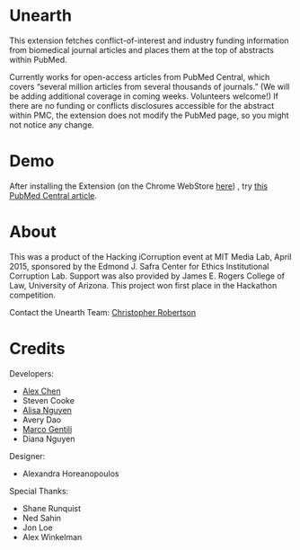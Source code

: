 # Unearth
This extension fetches conflict-of-interest and industry funding information from biomedical journal articles and places them at the top of abstracts within PubMed.

Currently works for open-access articles from PubMed Central, which covers “several million articles from several thousands of journals.”  (We will be adding additional coverage in coming weeks. Volunteers welcome!)  If there are no funding or conflicts disclosures accessible for the abstract within PMC, the extension does not modify the PubMed page, so you might not notice any change. 

# Demo
After installing the Extension (on the Chrome WebStore [here](https://chrome.google.com/webstore/detail/unearth/nlgekenmjhflbaohkglefehfbfdinbmi?hl=en)) , try [this PubMed Central article](http://www.ncbi.nlm.nih.gov/pubmed/25274181).


# About
This was a product of the Hacking iCorruption event at MIT Media Lab, April 2015, sponsored by the Edmond J. Safra Center for Ethics Institutional Corruption Lab.  Support was also provided by James E. Rogers College of Law, University of Arizona.  This project won first place in the Hackathon competition.

Contact the Unearth Team: [Christopher Robertson](mailto:chris.robertson@law.arizona.edu)

# Credits

Developers:
- [Alex Chen](https://github.com/alchenist)
- Steven Cooke
- [Alisa Nguyen](https://github.com/alisan16)
- Avery Dao
- [Marco Gentili](https://github.com/mgentili)
- Diana Nguyen

Designer:
- Alexandra Horeanopoulos

Special Thanks:
- Shane Runquist
- Ned Sahin
- Jon Loe
- Alex Winkelman
